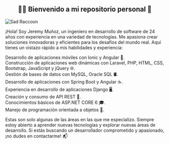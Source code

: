 <section style="max-width: 600px; margin: 0 auto;">
  <h2 align="center">👨‍💻 Bienvenido a mi repositorio personal 🚀</h2>
  <img src="https://cdn.leonardo.ai/users/40344ce2-26b2-4ac4-9a5c-2672816e4111/generations/e295c5cf-885c-4d05-acad-12344c4fa929/Default_Sad_raccoon_looking_down_animation_style_Studio_Ghibli_0.jpg" alt="Sad Raccoon" style="display: block; margin: 0 auto;">
  <p>
    ¡Hola! Soy Jeremy Muñoz, un ingeniero en desarrollo de software de 24 años con experiencia en una variedad de tecnologías. Me apasiona crear soluciones innovadoras y eficientes para los desafíos del mundo real. Aquí tienes un vistazo rápido a mis habilidades y experiencia:
  </p>
  <ul style="list-style-type: none; padding: 0; text-align: left;">
    <li>Desarrollo de aplicaciones móviles con Ionic y Angular 📱.</li>
    <li>Construcción de aplicaciones web dinámicas con Laravel, PHP, HTML, CSS, Bootstrap, JavaScript y jQuery 🌐.</li>
    <li>Gestión de bases de datos con MySQL, Oracle SQL 🛢️.</li>
    <li>Desarrollo de aplicaciones con Spring Boot y Angular ☕.</li>
    <li>Experiencia en desarrollo de aplicaciones Django 🖥️.</li>
    <li>Creación y consumo de API REST 🔄.</li>
    <li>Conocimientos básicos de ASP.NET CORE 6 🎓.</li>
    <li>Manejo de programación orientada a objetos 🔄.</li>
  </ul>
  <p>
    Estas son solo algunas de las áreas en las que me especializo. Siempre estoy abierto a aprender nuevas tecnologías y explorar nuevas áreas de desarrollo. Si estás buscando un desarrollador comprometido y apasionado, ¡no dudes en contactarme! 📬
  </p>
</section>

